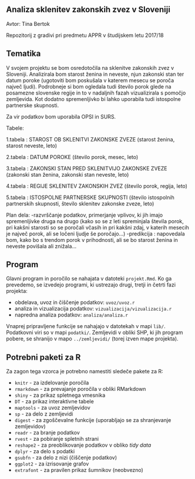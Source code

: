 ## Analiza sklenitev zakonskih zvez v Sloveniji

Avtor: Tina Bertok

Repozitorij z gradivi pri predmetu APPR v študijskem letu 2017/18

## Tematika

V svojem projektu se bom osredotočila na sklenitve zakonskih zvez v Sloveniji. Analizirala bom starost ženina in neveste, njun zakonski stan ter datum poroke (ugotoviti bom poskušala v katerem mesecu se poroča največ ljudi). Podrobneje si bom ogledala tudi število porok glede na posamezne slovenske regije in to v nadaljnih fazah vizualizirala s pomočjo zemljevida. Kot dodatno spremenljivko bi lahko uporabila tudi istospolne partnerske skupnosti.

Za vir podatkov bom uporabila OPSI in SURS.



Tabele:

1.tabela : STAROST OB SKLENITVI ZAKONSKE ZVEZE (starost ženina, starost neveste, leto)

2.tabela : DATUM POROKE (število porok, mesec, leto)

3.tabela : ZAKONSKI STAN PRED SKLENITVIJO ZAKONSKE ZVEZE (zakonski stan ženina, zakonski stan neveste, leto)

4.tabela : REGIJE SKLENITEV ZAKONSKIH ZVEZ (število porok, regija, leto)

5.tabela : ISTOSPOLNE PARTNERSKE SKUPNOSTI (število istospolnih partnerskih skupnosti, število sklenitev zakonske zveze, leto)

Plan dela:
-razvrščanje podatkov, primerjanje vplivov, ki jih imajo spremenljivke druga na drugo (kako so se z leti spreminjala števila porok, pri kakšni starosti so se poročali včasih in pri kakšni zdaj, v katerih mesecih je največ porok, ali se ločeni ljudje še poročajo...)
-predikcija : napovedala bom, kako bo s trendom porok v prihodnosti, ali se bo starost ženina in neveste povišala ali znižala...

## Program

Glavni program in poročilo se nahajata v datoteki `projekt.Rmd`. Ko ga prevedemo,
se izvedejo programi, ki ustrezajo drugi, tretji in četrti fazi projekta:

* obdelava, uvoz in čiščenje podatkov: `uvoz/uvoz.r`
* analiza in vizualizacija podatkov: `vizualizacija/vizualizacija.r`
* napredna analiza podatkov: `analiza/analiza.r`

Vnaprej pripravljene funkcije se nahajajo v datotekah v mapi `lib/`. Podatkovni
viri so v mapi `podatki/`. Zemljevidi v obliki SHP, ki jih program pobere, se
shranijo v mapo `../zemljevidi/` (torej izven mape projekta).

## Potrebni paketi za R

Za zagon tega vzorca je potrebno namestiti sledeče pakete za R:

* `knitr` - za izdelovanje poročila
* `rmarkdown` - za prevajanje poročila v obliki RMarkdown
* `shiny` - za prikaz spletnega vmesnika
* `DT` - za prikaz interaktivne tabele
* `maptools` - za uvoz zemljevidov
* `sp` - za delo z zemljevidi
* `digest` - za zgoščevalne funkcije (uporabljajo se za shranjevanje zemljevidov)
* `readr` - za branje podatkov
* `rvest` - za pobiranje spletnih strani
* `reshape2` - za preoblikovanje podatkov v obliko *tidy data*
* `dplyr` - za delo s podatki
* `gsubfn` - za delo z nizi (čiščenje podatkov)
* `ggplot2` - za izrisovanje grafov
* `extrafont` - za pravilen prikaz šumnikov (neobvezno)
